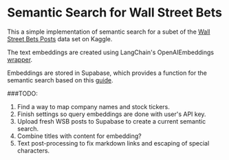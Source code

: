 # Semantic Search for Wall Street Bets

This a simple implementation of semantic search for a subet of the [Wall Street Bets Posts](https://www.kaggle.com/datasets/gpreda/reddit-wallstreetsbets-posts) data set on Kaggle.

The text embeddings are created using LangChain's OpenAIEmbeddings [wrapper](https://python.langchain.com/en/latest/reference/modules/embeddings.html).

Embeddings are stored in Supabase, which provides a function for the semantic search based on this [guide](https://supabase.com/blog/openai-embeddings-postgres-vector). 

###TODO:
1. Find a way to map company names and stock tickers. 
2. Finish settings so query embeddings are done with user's API key.
3. Upload fresh WSB posts to Supabase to create a current semantic search. 
4. Combine titles with content for embedding?
5. Text post-processing to fix markdown links and escaping of special characters. 
